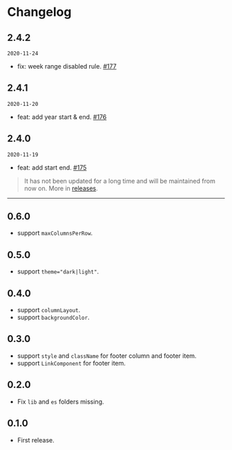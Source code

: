 # Changelog

## 2.4.2

`2020-11-24`

- fix: week range disabled rule. [#177](https://github.com/react-component/picker/pull/177)

## 2.4.1

`2020-11-20`

- feat: add year start & end. [#176](https://github.com/react-component/picker/pull/176)

## 2.4.0

`2020-11-19`

- feat: add start end. [#175](https://github.com/react-component/picker/pull/175)

> It has not been updated for a long time and will be maintained from now on. More in [releases](https://github.com/react-component/picker/releases).

---
## 0.6.0

- support `maxColumnsPerRow`.

## 0.5.0

- support `theme="dark|light"`.

## 0.4.0

- support `columnLayout`.
- support `backgroundColor`.

## 0.3.0

- support `style` and `className` for footer column and footer item.
- support `LinkComponent` for footer item.

## 0.2.0

- Fix `lib` and `es` folders missing.

## 0.1.0

- First release.
